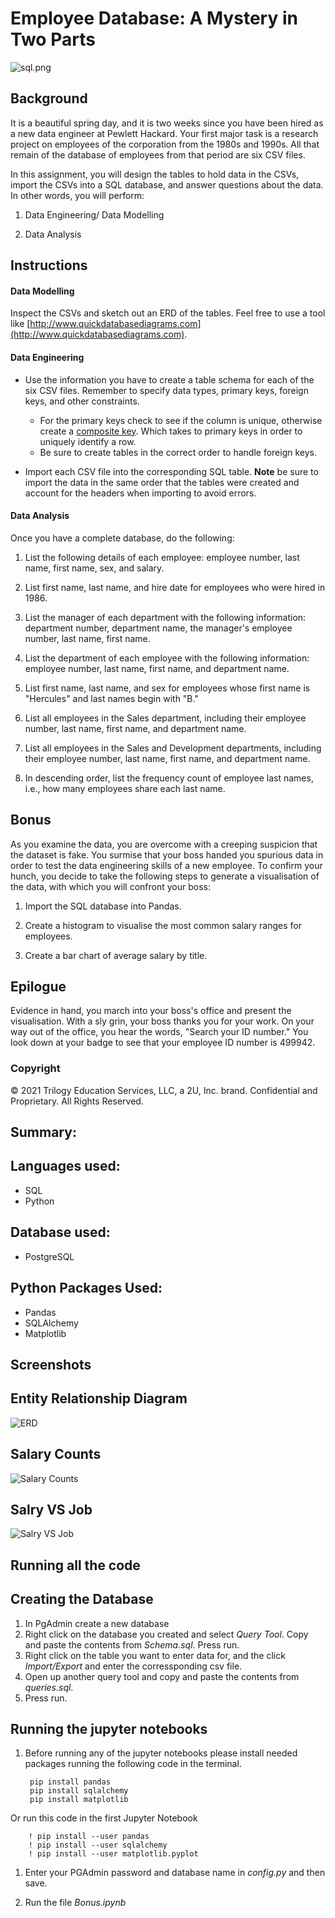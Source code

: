 # Employee Database: A Mystery in Two Parts

![sql.png](sql.png)

## Background

It is a beautiful spring day, and it is two weeks since you have been hired as a new data engineer at Pewlett Hackard. Your first major task is a research project on employees of the corporation from the 1980s and 1990s. All that remain of the database of employees from that period are six CSV files.

In this assignment, you will design the tables to hold data in the CSVs, import the CSVs into a SQL database, and answer questions about the data. In other words, you will perform:

1. Data Engineering/ Data Modelling

2. Data Analysis


## Instructions

#### Data Modelling

Inspect the CSVs and sketch out an ERD of the tables. Feel free to use a tool like [http://www.quickdatabasediagrams.com](http://www.quickdatabasediagrams.com).

#### Data Engineering

* Use the information you have to create a table schema for each of the six CSV files. Remember to specify data types, primary keys, foreign keys, and other constraints.

  * For the primary keys check to see if the column is unique, otherwise create a [composite key](https://en.wikipedia.org/wiki/Compound_key). Which takes to primary keys in order to uniquely identify a row.
  * Be sure to create tables in the correct order to handle foreign keys.

* Import each CSV file into the corresponding SQL table. **Note** be sure to import the data in the same order that the tables were created and account for the headers when importing to avoid errors.

#### Data Analysis

Once you have a complete database, do the following:

1. List the following details of each employee: employee number, last name, first name, sex, and salary.

2. List first name, last name, and hire date for employees who were hired in 1986.

3. List the manager of each department with the following information: department number, department name, the manager's employee number, last name, first name.

4. List the department of each employee with the following information: employee number, last name, first name, and department name.

5. List first name, last name, and sex for employees whose first name is "Hercules" and last names begin with "B."

6. List all employees in the Sales department, including their employee number, last name, first name, and department name.

7. List all employees in the Sales and Development departments, including their employee number, last name, first name, and department name.

8. In descending order, list the frequency count of employee last names, i.e., how many employees share each last name.

## Bonus

As you examine the data, you are overcome with a creeping suspicion that the dataset is fake. You surmise that your boss handed you spurious data in order to test the data engineering skills of a new employee. To confirm your hunch, you decide to take the following steps to generate a visualisation of the data, with which you will confront your boss:

1. Import the SQL database into Pandas.

2. Create a histogram to visualise the most common salary ranges for employees.

3. Create a bar chart of average salary by title.

## Epilogue

Evidence in hand, you march into your boss's office and present the visualisation. With a sly grin, your boss thanks you for your work. On your way out of the office, you hear the words, "Search your ID number." You look down at your badge to see that your employee ID number is 499942.

### Copyright

© 2021 Trilogy Education Services, LLC, a 2U, Inc. brand. Confidential and Proprietary. All Rights Reserved.

## **Summary**:

## **Languages used**:
- SQL
- Python
  
## **Database used**:
- PostgreSQL

## **Python Packages Used**:
- Pandas
- SQLAlchemy
- Matplotlib
  


## **Screenshots**
## **Entity Relationship Diagram**
![ERD](EmployeeSQL/ERD_Diagram.png)

## **Salary Counts**
![Salary Counts](Screenshots/Salary_counts.png)

## **Salry VS Job**
![Salry VS Job](Screenshots/Salry_vs_Job.png)



## **Running all the code**
## Creating the Database
1. In PgAdmin create a new database
2. Right click on the database you created and select *Query Tool*. Copy and paste the contents from *Schema.sql*. Press run.
3. Right click on the table you want to enter data for, and the click *Import/Export* and enter the corressponding csv file.
4. Open up another query tool and copy and paste the contents from *queries.sql*.
5. Press run.

## **Running the jupyter notebooks**
1. Before running any of the jupyter notebooks please install needed packages running the following code in the terminal.
         
        pip install pandas
        pip install sqlalchemy
        pip install matplotlib

Or run this code in the first Jupyter Notebook

        ! pip install --user pandas
        ! pip install --user sqlalchemy
        ! pip install --user matplotlib.pyplot

1. Enter your PGAdmin password and database name in *config.py* and then save.


2. Run the file *Bonus.ipynb* 
